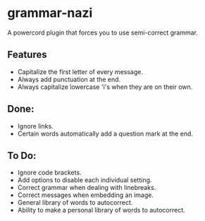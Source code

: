 # grammar-nazi
A powercord plugin that forces you to use semi-correct grammar.

## Features
* Capitalize the first letter of every message.
* Always add punctuation at the end.
* Always capitalize lowercase 'i's when they are on their own.

## Done:
* Ignore links.
* Certain words automatically add a question mark at the end.

## To Do:
* Ignore code brackets.
* Add options to disable each individual setting.
* Correct grammar when dealing with linebreaks.
* Correct messages when embedding an image.
* General library of words to autocorrect.
* Ability to make a personal library of words to autocorrect.
